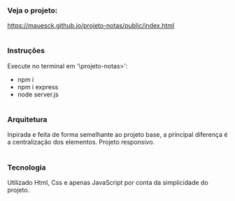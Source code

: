 ### Veja o projeto: 
https://mauesck.github.io/projeto-notas/public/index.html

#

### Instruções

Execute no terminal em '\projeto-notas>':

* npm i
* npm i express
* node server.js

#

### Arquitetura

Inpirada e feita de forma semelhante ao projeto base, a principal diferença é a centralização dos elementos. Projeto responsivo.

#

### Tecnologia

Utilizado Html, Css e apenas JavaScript por conta da simplicidade do projeto.
